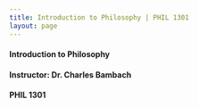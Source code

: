 ```yaml
---
title: Introduction to Philosophy | PHIL 1301
layout: page
---
```


#### Introduction to Philosophy

#### Instructor: Dr. Charles Bambach

#### PHIL 1301


